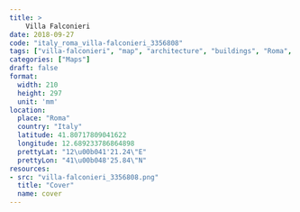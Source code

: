 ```yaml
---
title: > 
    Villa Falconieri
date: 2018-09-27
code: "italy_roma_villa-falconieri_3356808"
tags: ["villa-falconieri", "map", "architecture", "buildings", "Roma", "Italy"]
categories: ["Maps"]
draft: false
format:
  width: 210
  height: 297
  unit: 'mm'
location:
  place: "Roma"
  country: "Italy"
  latitude: 41.80717809041622
  longitude: 12.689233786864898
  prettyLat: "12\u00b041'21.24\"E"
  prettyLon: "41\u00b048'25.84\"N"
resources:
- src: "villa-falconieri_3356808.png"
  title: "Cover"
  name: cover
---
```

